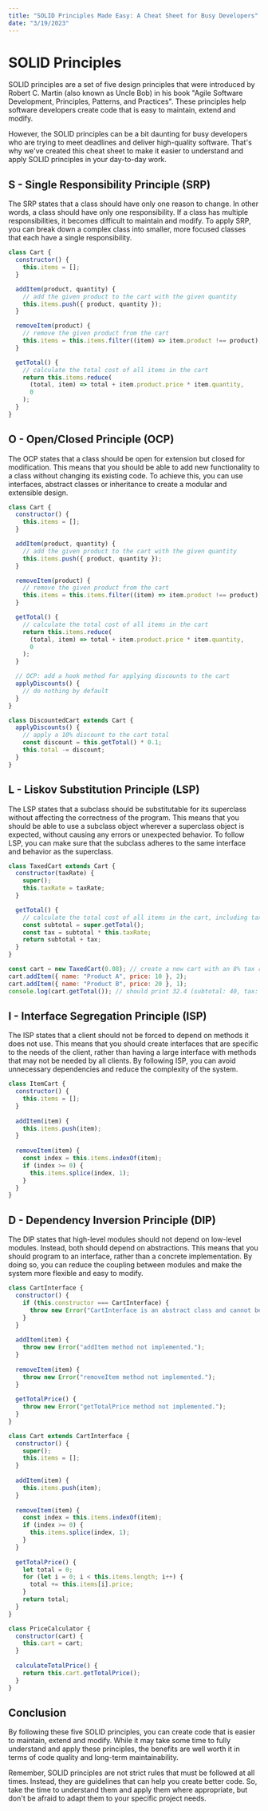```yaml
---
title: "SOLID Principles Made Easy: A Cheat Sheet for Busy Developers"
date: "3/19/2023"
---
```

# SOLID Principles

SOLID principles are a set of five design principles that were introduced by Robert C. Martin (also known as Uncle Bob) in his book "Agile Software Development, Principles, Patterns, and Practices". These principles help software developers create code that is easy to maintain, extend and modify.

However, the SOLID principles can be a bit daunting for busy developers who are trying to meet deadlines and deliver high-quality software. That's why we've created this cheat sheet to make it easier to understand and apply SOLID principles in your day-to-day work.

## S - Single Responsibility Principle (SRP)

The SRP states that a class should have only one reason to change. In other words, a class should have only one responsibility. If a class has multiple responsibilities, it becomes difficult to maintain and modify. To apply SRP, you can break down a complex class into smaller, more focused classes that each have a single responsibility.

```js
class Cart {
  constructor() {
    this.items = [];
  }

  addItem(product, quantity) {
    // add the given product to the cart with the given quantity
    this.items.push({ product, quantity });
  }

  removeItem(product) {
    // remove the given product from the cart
    this.items = this.items.filter((item) => item.product !== product);
  }

  getTotal() {
    // calculate the total cost of all items in the cart
    return this.items.reduce(
      (total, item) => total + item.product.price * item.quantity,
      0
    );
  }
}
```

## O - Open/Closed Principle (OCP)

The OCP states that a class should be open for extension but closed for modification. This means that you should be able to add new functionality to a class without changing its existing code. To achieve this, you can use interfaces, abstract classes or inheritance to create a modular and extensible design.

```js
class Cart {
  constructor() {
    this.items = [];
  }

  addItem(product, quantity) {
    // add the given product to the cart with the given quantity
    this.items.push({ product, quantity });
  }

  removeItem(product) {
    // remove the given product from the cart
    this.items = this.items.filter((item) => item.product !== product);
  }

  getTotal() {
    // calculate the total cost of all items in the cart
    return this.items.reduce(
      (total, item) => total + item.product.price * item.quantity,
      0
    );
  }

  // OCP: add a hook method for applying discounts to the cart
  applyDiscounts() {
    // do nothing by default
  }
}

class DiscountedCart extends Cart {
  applyDiscounts() {
    // apply a 10% discount to the cart total
    const discount = this.getTotal() * 0.1;
    this.total -= discount;
  }
}
```

## L - Liskov Substitution Principle (LSP)

The LSP states that a subclass should be substitutable for its superclass without affecting the correctness of the program. This means that you should be able to use a subclass object wherever a superclass object is expected, without causing any errors or unexpected behavior. To follow LSP, you can make sure that the subclass adheres to the same interface and behavior as the superclass.

```js
class TaxedCart extends Cart {
  constructor(taxRate) {
    super();
    this.taxRate = taxRate;
  }

  getTotal() {
    // calculate the total cost of all items in the cart, including tax
    const subtotal = super.getTotal();
    const tax = subtotal * this.taxRate;
    return subtotal + tax;
  }
}

const cart = new TaxedCart(0.08); // create a new cart with an 8% tax rate
cart.addItem({ name: "Product A", price: 10 }, 2);
cart.addItem({ name: "Product B", price: 20 }, 1);
console.log(cart.getTotal()); // should print 32.4 (subtotal: 40, tax: 3.2)
```

## I - Interface Segregation Principle (ISP)

The ISP states that a client should not be forced to depend on methods it does not use. This means that you should create interfaces that are specific to the needs of the client, rather than having a large interface with methods that may not be needed by all clients. By following ISP, you can avoid unnecessary dependencies and reduce the complexity of the system.

```js
class ItemCart {
  constructor() {
    this.items = [];
  }
  
  addItem(item) {
    this.items.push(item);
  }
  
  removeItem(item) {
    const index = this.items.indexOf(item);
    if (index >= 0) {
      this.items.splice(index, 1);
    }
  }
}
```

## D - Dependency Inversion Principle (DIP)

The DIP states that high-level modules should not depend on low-level modules. Instead, both should depend on abstractions. This means that you should program to an interface, rather than a concrete implementation. By doing so, you can reduce the coupling between modules and make the system more flexible and easy to modify.

```js
class CartInterface {
  constructor() {
    if (this.constructor === CartInterface) {
      throw new Error("CartInterface is an abstract class and cannot be instantiated.");
    }
  }
  
  addItem(item) {
    throw new Error("addItem method not implemented.");
  }
  
  removeItem(item) {
    throw new Error("removeItem method not implemented.");
  }
  
  getTotalPrice() {
    throw new Error("getTotalPrice method not implemented.");
  }
}

class Cart extends CartInterface {
  constructor() {
    super();
    this.items = [];
  }
  
  addItem(item) {
    this.items.push(item);
  }
  
  removeItem(item) {
    const index = this.items.indexOf(item);
    if (index >= 0) {
      this.items.splice(index, 1);
    }
  }
  
  getTotalPrice() {
    let total = 0;
    for (let i = 0; i < this.items.length; i++) {
      total += this.items[i].price;
    }
    return total;
  }
}

class PriceCalculator {
  constructor(cart) {
    this.cart = cart;
  }
  
  calculateTotalPrice() {
    return this.cart.getTotalPrice();
  }
}
```

## Conclusion

By following these five SOLID principles, you can create code that is easier to maintain, extend and modify. While it may take some time to fully understand and apply these principles, the benefits are well worth it in terms of code quality and long-term maintainability.

Remember, SOLID principles are not strict rules that must be followed at all times. Instead, they are guidelines that can help you create better code. So, take the time to understand them and apply them where appropriate, but don't be afraid to adapt them to your specific project needs.